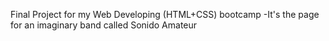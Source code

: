 Final Project for my Web Developing (HTML+CSS) bootcamp
-It's the page for an imaginary band called Sonido Amateur

